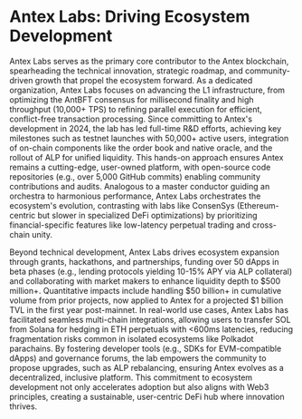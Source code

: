 # Antex Labs: Driving Ecosystem Development

Antex Labs serves as the primary core contributor to the Antex blockchain, spearheading the technical innovation, strategic roadmap, and community-driven growth that propel the ecosystem forward. As a dedicated organization, Antex Labs focuses on advancing the L1 infrastructure, from optimizing the AntBFT consensus for millisecond finality and high throughput (10,000+ TPS) to refining parallel execution for efficient, conflict-free transaction processing. Since committing to Antex's development in 2024, the lab has led full-time R\&D efforts, achieving key milestones such as testnet launches with 50,000+ active users, integration of on-chain components like the order book and native oracle, and the rollout of ALP for unified liquidity. This hands-on approach ensures Antex remains a cutting-edge, user-owned platform, with open-source code repositories (e.g., over 5,000 GitHub commits) enabling community contributions and audits. Analogous to a master conductor guiding an orchestra to harmonious performance, Antex Labs orchestrates the ecosystem's evolution, contrasting with labs like ConsenSys (Ethereum-centric but slower in specialized DeFi optimizations) by prioritizing financial-specific features like low-latency perpetual trading and cross-chain unity.

Beyond technical development, Antex Labs drives ecosystem expansion through grants, hackathons, and partnerships, funding over 50 dApps in beta phases (e.g., lending protocols yielding 10-15% APY via ALP collateral) and collaborating with market makers to enhance liquidity depth to $500 million+. Quantitative impacts include handling $50 billion+ in cumulative volume from prior projects, now applied to Antex for a projected $1 billion TVL in the first year post-mainnet. In real-world use cases, Antex Labs has facilitated seamless multi-chain integrations, allowing users to transfer SOL from Solana for hedging in ETH perpetuals with <600ms latencies, reducing fragmentation risks common in isolated ecosystems like Polkadot parachains. By fostering developer tools (e.g., SDKs for EVM-compatible dApps) and governance forums, the lab empowers the community to propose upgrades, such as ALP rebalancing, ensuring Antex evolves as a decentralized, inclusive platform. This commitment to ecosystem development not only accelerates adoption but also aligns with Web3 principles, creating a sustainable, user-centric DeFi hub where innovation thrives.
